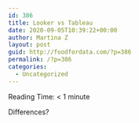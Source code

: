 ```yaml
---
id: 386
title: Looker vs Tableau
date: 2020-09-05T10:39:22+00:00
author: Martina Z
layout: post
guid: http://foodfordata.com/?p=386
permalink: /?p=386
categories:
  - Uncategorized
---
```

<span class="rt-reading-time" style="display: block;"><span class="rt-label rt-prefix">Reading Time: </span> <span class="rt-time">< 1</span> <span class="rt-label rt-postfix">minute</span></span> 

Differences?